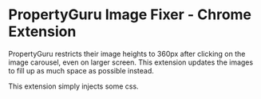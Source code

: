 # PropertyGuru Image Fixer - Chrome Extension

PropertyGuru restricts their image heights to 360px after clicking on the image carousel, even on larger screen. This extension updates the images to fill up as much space as possible instead.

This extension simply injects some css.
